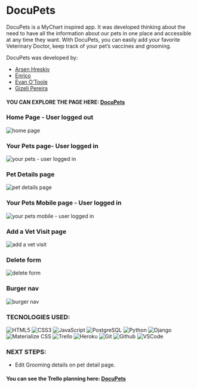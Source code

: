 # DocuPets

DocuPets is a MyChart inspired app. It was developed thinking about the need to have all the information about our pets in one place and accessible at any time they want. With DocuPets, you can easily add your favorite Veterinary Doctor, keep track of your pet’s vaccines and grooming. 

DocuPets was developed by:

- [Arsen Hreskiv](https://github.com/arsenhreskiv)
- [Enrico](https://github.com/enricoxs01)
- [Evan O’Toole](https://github.com/ewotoolejc)
- [Gizeli Pereira](https://github.com/gizeli-pereira)

#### YOU CAN EXPLORE THE PAGE HERE: [DocuPets](https://docupets.herokuapp.com/)

### Home Page - User logged out

![home page](/main_app/static/images/home.png)

### Your Pets  page- User logged in

![your pets - user logged in](/main_app/static/images/yourpets.png)

### Pet Details page

![pet details page](/main_app/static/images/petdetail.png)

### Your Pets Mobile  page - User logged in

![your pets mobile - user logged in](/main_app/static/images/petdetail_mobile.png)

### Add a Vet Visit page

![add a vet visit](/main_app/static/images/add.png)

### Delete form

![delete form](/main_app/static/images/delete.png)

### Burger nav

![burger nav](/main_app/static/images/burger.png)



### TECNOLOGIES USED:
![HTML5](https://img.shields.io/badge/-HTML5-05122A?style=flat&logo=html5)
![CSS3](https://img.shields.io/badge/-CSS-05122A?style=flat&logo=css3)
![JavaScript](https://img.shields.io/badge/-JavaScript-05122A?style=flat&logo=javascript)
![PostgreSQL](https://img.shields.io/badge/-PostgreSQL-05122A?style=flat&logo=postgresql)
![Python](https://img.shields.io/badge/-Python-05122A?style=flat&logo=python)
![Django](https://img.shields.io/badge/-Django-05122A?style=flat&logo=django)
![Materialize CSS](https://img.shields.io/badge/-Materialize_CSS-05122A?style=flat&logo=materialdesign)
![Trello](https://img.shields.io/badge/-Trello-05122A?style=flat&logo=trello)
![Heroku](https://img.shields.io/badge/-Heroku-05122A?style=flat&logo=heroku)
![Git](https://img.shields.io/badge/-Git-05122A?style=flat&logo=git)
![Github](https://img.shields.io/badge/-GitHub-05122A?style=flat&logo=github)
![VSCode](https://img.shields.io/badge/-VS_Code-05122A?style=flat&logo=visualstudio)


### NEXT STEPS: 
* Edit Grooming details on pet detail page.


#### You can see the Trello planning here: [DocuPets](https://trello.com/b/tKhjlXPU/docupets-board)
